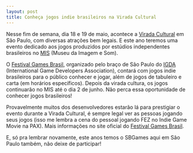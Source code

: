 ```yaml
---
layout: post
title: Conheça jogos indie brasileiros na Virada Cultural
---
```


Nesse fim de semana, dia 18 e 19 de maio, acontece a [Virada Cultural](http://viradacultural.prefeitura.sp.gov.br/ "Virada Cultura") em São Paulo, com diversas atrações bem legais. E este ano teremos uma evento dedicado aos jogos produzidos por estúdios independentes brasileiros no [MIS](http://www.mis-sp.org.br/ "MIS") (Museu da Imagem e Som).  

 O [Festival Games Brasil](http://festivalgamesbrasil.tumblr.com/home "Festival Brasil Games"), organizado pelo braço de São Paulo do [IGDA](http://www.igda.org/ "IGDA") (International Game Developers Association), contará com jogos indie brasileiros para o público conhecer e jogar, além de jogos de tabuleiro e carta (em horários específicos). Depois da virada cultura, os jogos continuarão no MIS até o dia 2 de junho. Não perca essa oportunidade de conhecer jogos brasileiros!

Provavelmente muitos dos desenvolvedores estarão lá para prestigiar o evento durante a Virada Cultural, é sempre legal ver as pessoas jogando seus jogos (isso me lembra a cena do pessoal jogando FEZ no Indie Game Movie na PAX). Mais informações no site oficial do [Festival Games Brasil](http://festivalgamesbrasil.tumblr.com/home "Festival Brasil Games").

E, só pra lembrar novamente, este anos temos o SBGames aqui em São Paulo também, não deixe de participar!
